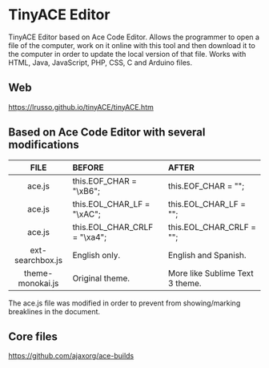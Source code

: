 # TinyACE Editor

TinyACE Editor based on Ace Code Editor. Allows the programmer to open a file of the computer, work on it online with this tool and then download it to the computer in order to update the local version of that file. Works with HTML, Java, JavaScript, PHP, CSS, C and Arduino files.

## Web

https://lrusso.github.io/tinyACE/tinyACE.htm

## Based on Ace Code Editor with several modifications

| FILE | BEFORE | AFTER |
| :------------: | :------------ | :------------ |
| ace.js | this.EOF_CHAR = "\xB6"; | this.EOF_CHAR = ""; |
| ace.js | this.EOL_CHAR_LF = "\xAC"; | this.EOL_CHAR_LF = ""; |
| ace.js | this.EOL_CHAR_CRLF = "\xa4"; | this.EOL_CHAR_CRLF = ""; |
| ext-searchbox.js | English only. | English and Spanish. |
| theme-monokai.js | Original theme. | More like Sublime Text 3 theme. |

The ace.js file was modified in order to prevent from showing/marking breaklines in the document.

## Core files
https://github.com/ajaxorg/ace-builds
